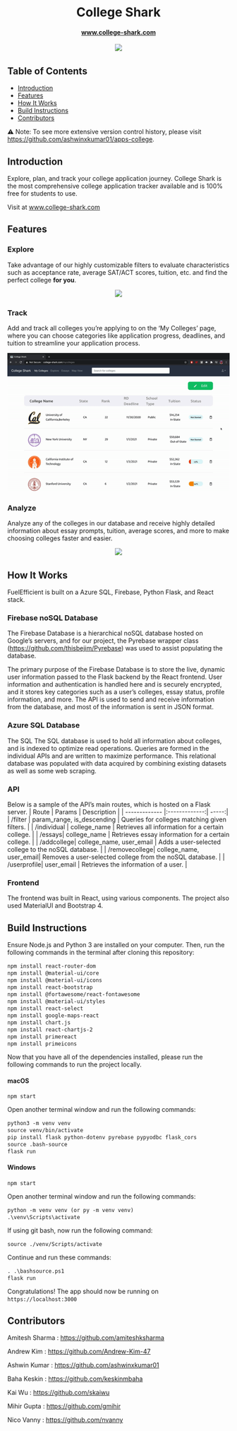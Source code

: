 # <h1 align="center">College Shark</h1>
#### <p align="center">www.college-shark.com
<p align="center">
<img src=/src/gifs/homepage_gif.gif>
</p>

## Table of Contents

* [Introduction](https://github.com/gmihir/college-shark#Introduction)
* [Features](https://github.com/gmihir/college-shark#Features)
* [How It Works](https://github.com/gmihir/college-shark#HowItWorks)
* [Build Instructions](https://github.com/gmihir/college-shark#BuildInstructions)
* [Contributors](https://github.com/gmihir/college-shark#Contributors)

:warning: Note: To see more extensive version control history, please visit https://github.com/ashwinxkumar01/apps-college.

<a name="Introduction"></a>
## Introduction

Explore, plan, and track your college application journey. College Shark is the most comprehensive college application tracker available and is 100% free for students to use.

Visit at www.college-shark.com

<a name="Features"></a>
## Features

### Explore
Take advantage of our highly customizable filters to evaluate characteristics such as acceptance rate, average SAT/ACT scores, tuition, etc. and find the perfect college **for you**. 

<p align="center">
  <img src=/src/gifs/main_gif.gif>
</p>

### Track
Add and track all colleges you’re applying to on the ‘My Colleges’ page, where you can choose categories like application progress, deadlines, and tuition to streamline your application process.

<p align="center">
  <img src=/src/gifs/dashboard_gif.gif>
</p>

### Analyze
Analyze any of the colleges in our database and receive highly detailed information about essay prompts, tuition, average scores, and more to make choosing colleges faster and easier.
<p align="center">
  <img src=/src/gifs/individual_gif.gif>
</p>

<a name="HowItWorks"></a>
## How It Works

FuelEfficient is built on a Azure SQL, Firebase, Python Flask, and React stack. 

### Firebase noSQL Database

The Firebase Database is a hierarchical noSQL database hosted on Google’s servers, and for our project, the Pyrebase wrapper class (https://github.com/thisbejim/Pyrebase) was used to assist populating the database. 

The primary purpose of the Firebase Database is to store the live, dynamic user information passed to the Flask backend by the React frontend. User information and authentication is handled here and is securely encrypted, and it stores key categories such as a user’s colleges, essay status, profile information, and more. The API is used to send and receive information from the database, and most of the information is sent in JSON format.

### Azure SQL Database
The SQL The SQL database is used to hold all information about colleges, and is indexed to optimize read operations. Queries are formed in the individual APIs and are written to maximize performance. This relational database was populated with data acquired by combining existing datasets as well as some web scraping.
### API 
Below is a sample of the API’s main routes, which is hosted on a Flask server.
| Route        | Params         | Description  |
| ------------- |:-------------:| -----:|
| /filter      | param_range, is_descending | Queries for colleges matching given filters.  |
| /individual     | college_name      |   Retrieves all information for a certain college. |
| /essays| college_name      |    Retrieves essay information for a certain college. |
| /addcollege| college_name, user_email      |    Adds a user-selected college to the noSQL database. |
| /removecollege| college_name, user_email|    Removes a user-selected college from the noSQL database. |
| /userprofile| user_email      |    Retrieves the information of a user. |


### Frontend

The frontend was built in React, using various components. The project also used MaterialUI and Bootstrap 4.
<a name="BuildInstructions"></a>
## Build Instructions

Ensure Node.js and Python 3 are installed on your computer. Then, run the following commands in the terminal after cloning this repository:

```
npm install react-router-dom
npm install @material-ui/core
npm install @material-ui/icons
npm install react-bootstrap
npm install @fortawesome/react-fontawesome
npm install @material-ui/styles
npm install react-select
npm install google-maps-react
npm install chart.js
npm install react-chartjs-2
npm install primereact
npm install primeicons
```

Now that you have all of the dependencies installed, please run the following commands to run the project locally.

#### macOS
```
npm start
```
Open another terminal window and run the following commands:

```
python3 -m venv venv
source venv/bin/activate
pip install flask python-dotenv pyrebase pypyodbc flask_cors
source .bash-source
flask run
```

#### Windows
```
npm start
```

Open another terminal window and run the following commands:
```
python -m venv venv (or py -m venv venv)
.\venv\Scripts\activate
```
If using git bash, now run the following command: 

```
source ./venv/Scripts/activate
```

Continue and run these commands:
```
. .\bashsource.ps1
flask run
```
Congratulations! The app should now be running on ```https://localhost:3000```

<a name="Contributors"></a>
## Contributors

Amitesh Sharma : https://github.com/amiteshksharma

Andrew Kim : https://github.com/Andrew-Kim-47

Ashwin Kumar : https://github.com/ashwinxkumar01

Baha Keskin : https://github.com/keskinmbaha

Kai Wu : https://github.com/skaiwu

Mihir Gupta : https://github.com/gmihir

Nico Vanny : https://github.com/nvanny
